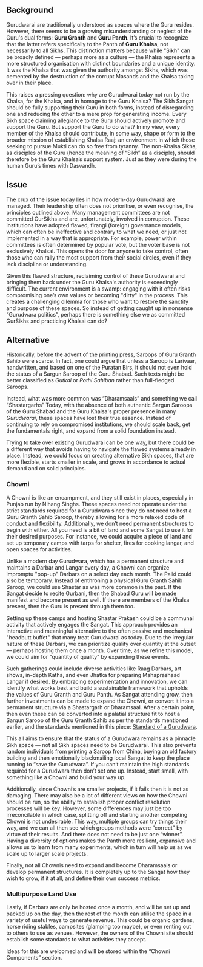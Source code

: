 
## Background

Gurudwarai are traditionally understood as spaces where the Guru resides. However, there seems to be a growing misunderstanding or neglect of the Guru's dual forms: **Guru Granth** and **Guru Panth**. It’s crucial to recognize that the latter refers specifically to the Panth of **Guru Khalsa**, not necessarily to all Sikhs. This distinction matters because while "Sikh" can be broadly defined — perhaps more as a culture — the Khalsa represents a more structured organisation with distinct boundaries and a unique identity. It was the Khalsa that was given the authority amongst Sikhs, which was cemented by the destruction of the corrupt Masands and the Khalsa taking over in their place.

This raises a pressing question: why are Gurudwarai today not run by the Khalsa, for the Khalsa, and in homage to the Guru Khalsa? The Sikh Sangat should be fully supporting their Guru in both forms, instead of disregarding one and reducing the other to a mere prop for generating income. Every Sikh space claiming allegiance to the Guru should actively promote and support the Guru. But support the Guru to do what? In my view, every member of the Khalsa should contribute, in some way, shape or form to the broader mission of establishing Khalsa Raaj: an environment in which those seeking to pursue Mukti can do so free from tyranny. The non-Khalsa Sikhs, as disciples of the Guru (hence the meaning of “Sikh” as a disciple), should therefore be the Guru Khalsa’s support system. Just as they were during the human Guru’s times with Dasvandh.


## Issue

The crux of the issue today lies in how modern-day Gurudwarai are managed. Their leadership often does not prioritise, or even recognise, the principles outlined above. Many management committees are not committed GurSikhs and are, unfortunately, involved in corruption. These institutions have adopted flawed, firangi (foreign) governance models, which can often be ineffective and contrary to what we need, or just not implemented in a way that is appropriate. For example, power within committees is often determined by popular vote, but the voter base is not exclusively Khalsai. This opens the door for anyone to take control, often those who can rally the most support from their social circles, even if they lack discipline or understanding.

Given this flawed structure, reclaiming control of these Gurudwarai and bringing them back under the Guru Khalsa's authority is exceedingly difficult. The current environment is a swamp: engaging with it often risks compromising one’s own values or becoming "dirty" in the process. This creates a challenging dilemma for those who want to restore the sanctity and purpose of these spaces. So instead of getting caught up in nonsense “Gurudwara politics”, perhaps there is something else we as committed GurSikhs and practicing Khalsai can do?

## Alternative

Historically, before the advent of the printing press, Saroops of Guru Granth Sahib were scarce. In fact, one could argue that unless a Saroop is Larivaar, handwritten, and based on one of the Puratan Birs, it should not even hold the status of a Sargun Saroop of the Guru Shabad. Such texts might be better classified as *Gutkai* or *Pothi Sahiban* rather than full-fledged Saroops.

  
Instead, what was more common was “Dharamsaals” and something we call “Shastargarhs” Today, with the absence of both authentic Sargun Saroops of the Guru Shabad and the Guru Khalsa's proper presence in many *Gurudwarai*, these spaces have lost their true essence. Instead of continuing to rely on compromised institutions, we should scale back, get the fundamentals right, and expand from a solid foundation instead.

  
Trying to take over existing Gurudwarai can be one way, but there could be a different way that avoids having to navigate the flawed systems already in place. Instead, we could focus on creating alternative Sikh spaces, that are more flexible, starts smaller in scale, and grows in accordance to actual demand and on solid principles.

  
### Chowni

A Chowni is like an encampment, and they still exist in places, especially in Punjab run by Nihang Singhs. These spaces need not operate under the strict standards required for a Gurudwara since they do not need to host a Guru Granth Sahib Saroop, thereby allowing for a more relaxed code of conduct and flexibility. Additionally, we don’t need permanent structures to begin with either. All you need is a bit of land and some Sangat to use it for their desired purposes. For instance, we could acquire a piece of land and set up temporary camps with tarps for shelter, fires for cooking langar, and open spaces for activities.


Unlike a modern day Gurudwara, which has a permanent structure and maintains a Darbar and Langar every day, a Chowni can organize impromptu "pop-up" Darbars on a select day each month. The Palki could also be temporary. Instead of enthroning a physical Guru Granth Sahib Saroop, we could use Shastar as was more common in the past. If the Sangat decide to recite Gurbani, then the Shabad Guru will be made manifest and become present as well. If there are members of the Khalsa present, then the Guru is present through them too.

Setting up these camps and hosting Shastar Prakash could be a communal activity that actively engages the Sangat. This approach provides an interactive and meaningful alternative to the often passive and mechanical "headbutt buffet" that many treat Gurudwarai as today. Due to the irregular nature of these Darbars, we can prioritize quality over quantity at the outset — perhaps hosting them once a month. Over time, as we refine this model, we could aim for "quantity of quality" by expanding these events.

Such gatherings could include diverse activities like Raag Darbars, art shows, in-depth Katha, and even Jhatka for preparing Mahaprashaad Langar if desired. By embracing experimentation and innovation, we can identify what works best and build a sustainable framework that upholds the values of Guru Granth and Guru Panth. As Sangat attending grow, then further investments can be made to expand the Chowni, or convert it into a permanent structure via a Shastargarh or Dharamsaal. After a certain point, then even these can be converted into a palatial structure fit to host a Sargun Saroop of the Guru Granth Sahib as per the standards mentioned earlier, and the standards mentioned in this piece: [Standard of a Gurudwara](https://coda.io/d/_dzq30-Dy_ZQ/_suIIw).

This all aims to ensure that the status of a Gurudwara remains as a pinnacle Sikh space — not all Sikh spaces need to be Gurudwarai. This also prevents random individuals from printing a Saroop from China, buying an old factory building and then emotionally blackmailing local Sangat to keep the place running to “save the Gurudwara”. If you can’t maintain the high standards required for a Gurudwara then don’t set one up. Instead, start small, with something like a Chowni and build your way up.

Additionally, since Chowni’s are smaller projects, if it fails then it is not as damaging. There may also be a lot of different views on how the Chowni should be run, so the ability to establish proper conflict resolution processes will be key. However, some differences may just be too irreconcilable in which case, splitting off and starting another competing Chowni is not undesirable. This way, multiple groups can try things their way, and we can all then see which groups methods were “correct” by virtue of their results. And there does not need to be just one “winner”. Having a diversity of options makes the Panth more resilient, expansive and allows us to learn from many experiments, which in turn will help us as we scale up to larger scale projects.

Finally, not all Chownis need to expand and become Dharamsaals or develop permanent structures. It is completely up to the Sangat how they wish to grow, if it at all, and define their own success metrics.

### Multipurpose Land Use

Lastly, if Darbars are only be hosted once a month, and will be set up and packed up on the day, then the rest of the month can utilise the space in a variety of useful ways to generate revenue. This could be organic gardens, horse riding stables, campsites (glamping too maybe), or even renting out to others to use as venues. However, the owners of the Chowni site should establish some standards to what activities they accept. 

Ideas for this are welcomed and will be stored within the “Chowni Components” section. 